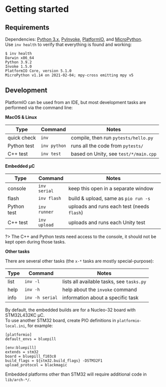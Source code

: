 # Getting started

## Requirements

Dependencies: [Python 3.x][PY3], [PyInvoke][INV], [PlatformIO][PIO], and
[MicroPython][MPY].<br/>
Use `inv health` to verify that everything is found and working:

```
$ inv health
Darwin x86_64
Python 3.9.2
Invoke 1.5.0
PlatformIO Core, version 5.1.0
MicroPython v1.14 on 2021-02-04; mpy-cross emitting mpy v5
```

## Development

PlatformIO can be used from an IDE, but most development tasks are performed
via the command line:

**MacOS & Linux**

| Type | Command | Notes |
|------|---------|-------|
| quick check | `inv` | compile, then run `pytests/hello.py` |
| Python test | `inv python` | runs all the code from `pytests/` |
| C++ test | `inv test` | based on Unity, see `test/*/main.cpp` |

**Embedded µC**

| Type | Command | Notes |
|------|---------|-------|
| console | `inv serial` | keep this open in a separate window |
| flash | `inv flash` | build & upload, same as `pio run -s` |
| Python test | `inv runner` | uploads and runs each test (needs `flash`) |
| C++ test | `inv upload` | uploads and runs each Unity test |

?> The C++ and Python tests need access to the console, it should not be kept
open during those tasks.

**Other tasks**

There are several other tasks (the `x-*` tasks are mostly special-purpose):

| Type | Command | Notes |
|------|---------|-------|
| list | `inv -l` | lists all available tasks, see `tasks.py` |
| help | `inv -h` | help about the `invoke` command |
| info | `inv -h serial` | information about a specific task |

By default, the embedded builds are for a Nucleo-32 board with STM32L432KC
µC.<br/>
To use another STM32 board, create PIO definitions in `platformio-local.ini`,
for example:

```
[platformio]
default_envs = bluepill

[env:bluepill]
extends = stm32
board = bluepill_f103c8
build_flags = ${stm32.build_flags} -DSTM32F1
upload_protocol = blackmagic
```

Embedded platforms other than STM32 will require additional code in
`lib/arch-*/`.

[PY3]: https://www.python.org/
[PIO]: https://docs.platformio.org/en/latest/
[MPY]: https://github.com/micropython/micropython/
[INV]: https://www.pyinvoke.org/
